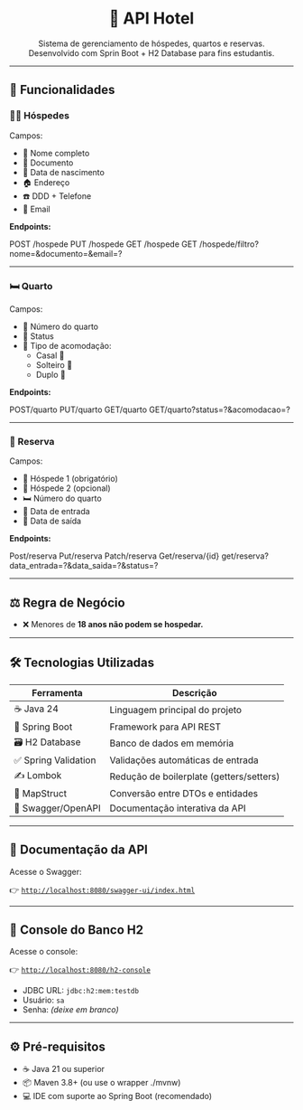 <h1 align="center">🏨 API Hotel</h1>

<p align="center">
    Sistema de gerenciamento de hóspedes, quartos e reservas.<br/>
    Desenvolvido com Sprin Boot + H2 Database para fins estudantis.
</p>

---

## 🚀 Funcionalidades

### 🧍‍♂️ Hóspedes
Campos:
- 👤 Nome completo
- 📄 Documento
- 🎂 Data de nascimento
- 🏠 Endereço
- ☎️ DDD + Telefone
- 📧 Email

**Endpoints:**

POST /hospede
PUT /hospede
GET /hospede
GET /hospede/filtro?nome=&documento=&email=?

---

### 🛏️ Quarto
Campos:
- 🔢 Número do quarto
- 🚦 Status
- 🛌 Tipo de acomodação:
  - Casal 👫
  - Solteiro 👤
  - Duplo 👬

**Endpoints:**

POST/quarto
PUT/quarto
GET/quarto
GET/quarto?status=?&acomodacao=?

---

### 📆 Reserva
Campos:
- 👤 Hóspede 1 (obrigatório)
- 👥 Hóspede 2 (opcional)
- 🛏️ Número do quarto
- 📅 Data de entrada
- 📅 Data de saída

**Endpoints:**

Post/reserva
Put/reserva
Patch/reserva
Get/reserva/{id}
get/reserva?data_entrada=?&data_saida=?&status=?

---

## ⚖️ Regra de Negócio

- ❌ Menores de **18 anos não podem se hospedar.**

---

## 🛠️ Tecnologias Utilizadas

| Ferramenta          | Descrição                               |
|---------------------|-----------------------------------------|
| ☕ Java 24           | Linguagem principal do projeto          |
| 🌱 Spring Boot      | Framework para API REST                 |
| 🗃️ H2 Database      | Banco de dados em memória               |
| ✅ Spring Validation| Validações automáticas de entrada       |
| ✍️ Lombok           | Redução de boilerplate (getters/setters)|
| 🔄 MapStruct        | Conversão entre DTOs e entidades        |
| 📄 Swagger/OpenAPI  | Documentação interativa da API          |

---

## 📑 Documentação da API

Acesse o Swagger:

👉 [`http://localhost:8080/swagger-ui/index.html`](http://localhost:8080/swagger-ui/index.html)

---

## 💾 Console do Banco H2

Acesse o console:

👉 [`http://localhost:8080/h2-console`](http://localhost:8080/h2-console)

- JDBC URL: `jdbc:h2:mem:testdb`
- Usuário: `sa`
- Senha: *(deixe em branco)*

---

## ⚙️ Pré-requisitos

- ☕ Java 21 ou superior
- 📦 Maven 3.8+ (ou use o wrapper ./mvnw)
- 💻 IDE com suporte ao Spring Boot (recomendado)